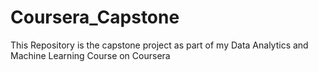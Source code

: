 # Coursera_Capstone
This Repository is the capstone project as part of my Data Analytics and Machine Learning Course on Coursera
